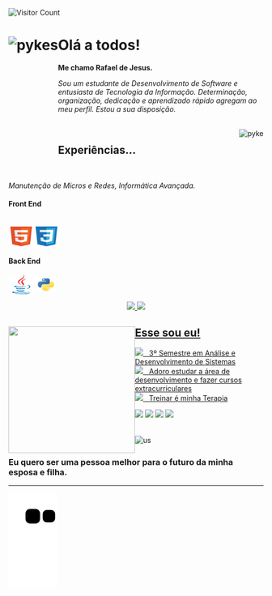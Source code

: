   ![Visitor Count](https://profile-counter.glitch.me/rafaeldeje/count.svg)
 

<div style="text-align: right">
</div>

# Olá a todos! <a href="https://www.linkedin.com/in/rafaeldeje"><img align="left" alt="pykes" height="250" src="https://user-images.githubusercontent.com/102198489/190265503-11b669c5-a727-4ee9-9a3b-87d7c8e031a3.png"></a>
**Me chamo Rafael de Jesus.**

*Sou um estudante de Desenvolvimento de Software e entusiasta de Tecnologia da Informação. Determinação, organização, dedicação e aprendizado rápido agregam ao meu perfil. Estou a sua disposição.*<br/>

<br />

<img align= "right" alt="pyke" height="250" src="https://user-images.githubusercontent.com/102198489/190267899-1f97dd63-46ba-41be-9cb8-51a4aaecb4ee.png">

## Experiências... 
<br />

*Manutenção de Micros e Redes, Informática Avançada.*</a><br/>
#### Front End 
<p>
</br> <img align="center" alt="rafaeldeje-HTML" title="HTML 5" height="40" width="50" src="https://raw.githubusercontent.com/devicons/devicon/master/icons/html5/html5-original.svg"></a><img align="center" alt="rafaeldeje-CSS" title="CSS 3" height="40" width="50" src="https://raw.githubusercontent.com/devicons/devicon/master/icons/css3/css3-original.svg"><br/>
</p>

#### Back End
<p>
<img align="center" alt="rafaeldeje-java" title="Java" height="40" width="50" src="https://raw.githubusercontent.com/devicons/devicon/master/icons/java/java-original.svg"> <img align="center" alt="rafaeldeje-Python" height="30" width="40" src="https://raw.githubusercontent.com/devicons/devicon/master/icons/python/python-original.svg"><br/>
</p>  
  
<div align="center">
  <a href="https://github.com/rafaeldeje">
   
  <img height="180em" src="https://github-readme-stats.vercel.app/api?username=rafaeldeje&show_icons=true&theme=radical&include_all_commits=true&count_private=true"/>
  <img height="180em" src="https://github-readme-stats.vercel.app/api/top-langs/?username=rafaeldeje&layout=compact&langs_count=7&theme=radical"/>
    </div>
  
 
 ## Esse sou eu! <img align="left" width="250" width="250" height="250" src="https://user-images.githubusercontent.com/102198489/190268521-bf879930-0270-4f99-a5e3-680c44db959a.png">
<p>
  <img src="https://img.icons8.com/color/48/000000/graduation-cap.png" height="40px"/> 
  &nbsp;
  <label>
   3º Semestre em Análise e Desenvolvimento de Sistemas
   <label/>
  <br />
    
  <img src="https://img.icons8.com/color/48/000000/open-book--v2.png" height="40px"/> 
  &nbsp;
  <label>
  Adoro estudar a área de desenvolvimento e fazer cursos extracurriculares
  <label/>
  <br />
    
  <img src="https://user-images.githubusercontent.com/102198489/190271177-dd45658e-8647-4418-85b4-03de9aa45c03.png" height="50px"/> 
  &nbsp;
  <label>
  Treinar é minha Terapia
  <label/>
  <br />
 
 <a href="https://www.linkedin.com/in/rafaeldeje/"><img src="https://img.shields.io/badge/LinkedIn-0077B5?style=for-the-badge&logo=linkedin&logoColor=white"></a>
 <a href="mailto:dejerafa@gmail.com"><img src="https://img.shields.io/badge/Gmail-D14836?style=for-the-badge&logo=gmail&logoColor=white"></a>
 <a href="wa.me/5585989935100"><img src="https://img.shields.io/badge/WhatsApp-25D366?style=for-the-badge&logo=whatsapp&logoColor=white"></a>
 <a href="https://instagram.com/rafaeldeje" target="_blank"><img src="https://img.shields.io/badge/-Instagram-%23E4405F?style=for-the-badge&logo=instagram&logoColor=white"></a>
</p>



  
 <p>
 <br /><img align="center" alt="us" height="450"  width="450" src="https://user-images.githubusercontent.com/102198489/190278597-5a2e163f-baaa-4022-ad9e-4cf58f835909.png">
<label><sub>
    
### Eu quero ser uma pessoa melhor para o futuro da minha esposa e filha.
 <label/>
    <sub/>
</p>
 
  </div> 
 
       
 
  <hr>  
  
  <div> 
  
  ![Snake animation](https://github.com/rafaeldeje/rafaeldeje/blob/output/github-contribution-grid-snake.svg)
 
</div>
